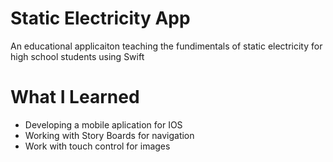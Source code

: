 # Static Electricity App

An educational applicaiton teaching the fundimentals of static electricity for high school students using Swift

# What I Learned

* Developing a mobile aplication for IOS
* Working with Story Boards for navigation
* Work with touch control for images
